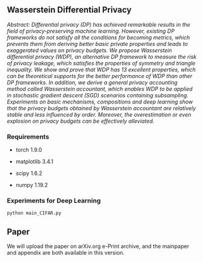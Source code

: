 ## Wasserstein Differential Privacy

*Abstract: Differential privacy (DP) has achieved remarkable results in the field of privacy-preserving machine learning. However, existing DP frameworks do not satisfy all the conditions for becoming metrics, which prevents them from deriving better basic private properties and leads to exaggerated values on privacy budgets. We propose Wasserstein differential privacy (WDP), an alternative DP framework to measure the risk of privacy leakage, which satisfies the properties of symmetry and triangle inequality. We show and prove that WDP has 13 excellent properties, which can be theoretical supports for the better performance of WDP than other DP frameworks. 
In addition, we derive a general privacy accounting method called Wasserstein accountant, which enables WDP to be applied in stochastic gradient descent (SGD) scenarios containing subsampling. Experiments on basic mechanisms, compositions and deep learning show that the privacy budgets obtained by Wasserstein accountant are relatively stable and less influenced by order. Moreover, the overestimation or even explosion on privacy budgets can be effectively alleviated.*

### Requirements

- torch 1.9.0

- matplotlib 3.4.1

- scipy 1.6.2

- numpy 1.19.2

### Experiments for Deep Learning

    python main_CIFAR.py

## Paper

We will upload the paper on arXiv.org e-Print archive, and the mainpaper and appendix are both available in this version. 
